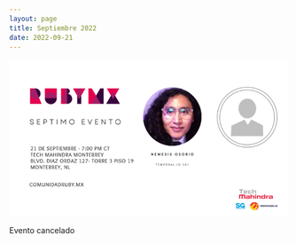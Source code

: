 ```yaml
---
layout: page
title: Septiembre 2022
date: 2022-09-21
---
```



![](/images/eventos/septiembre_2022/primer_speaker.png)

Evento cancelado
